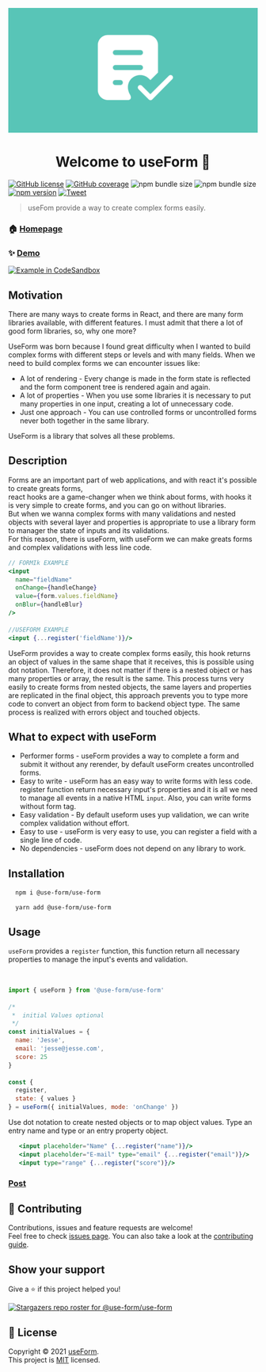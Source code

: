 ![Logo](img/logo3.png)

<h1 align="center">Welcome to useForm 👋</h1>

[![GitHub license](https://img.shields.io/badge/License-mit-green)](https://github.com/Jucian0/useform/blob/master/LICENSE) [![GitHub coverage](https://img.shields.io/badge/coverage-96.8%25-brightgreen)](https://github.com/use-form/use-form/tree/master/test) ![npm bundle size](https://img.shields.io/bundlephobia/min/@use-form/use-form) ![npm bundle size](https://img.shields.io/bundlephobia/minzip/@use-form/use-form) [![npm version](https://img.shields.io/badge/npm-v1.0-ff69b4)](https://www.npmjs.com/package/@use-form/use-form) [![Tweet](https://img.shields.io/twitter/url/http/shields.io.svg?style=social)](https://twitter.com/intent/tweet?text=React+hook+for+forms+and+validations&url=https://github.com/use-form/use-form&hashtags=reactjs,hook,javascript,forms)

> useFom provide a way to create complex forms easily.

### 🏠 [Homepage](https://useform.org)

### ✨ [Demo](https://codesandbox.io/s/useform-2u2ju)

<a href="https://codesandbox.io/s/useform-2u2ju">
  <img width="150" alt="Example in CodeSandbox" src="https://codesandbox.io/static/img/play-codesandbox.svg">
</a>

## Motivation

There are many ways to create forms in React, and there are many form libraries available, with different features. I must admit that there a lot of good form libraries,
so, why one more?

UseForm was born because I found great difficulty when I wanted to build complex forms with different steps or levels and with many fields.
When we need to build complex forms we can encounter issues like:

- A lot of rendering - Every change is made in the form state is reflected and the form component tree is rendered again and again.
- A lot of properties - When you use some libraries it is necessary to put many properties in one input, creating a lot of unnecessary code.
- Just one approach - You can use controlled forms or uncontrolled forms never both together in the same library.

UseForm is a library that solves all these problems.

## Description

Forms are an important part of web applications, and with react it's possible to create greats forms,  
react hooks are a game-changer when we think about forms, with hooks it is very simple to create forms, and you can go on without libraries.  
But when we wanna complex forms with many validations and nested objects with several layer and properties is appropriate to use a library form to manager the state of inputs and its validations.  
For this reason, there is useForm, with useForm we can make greats forms and complex validations with less line code.

```jsx
// FORMIk EXAMPLE
<input
  name="fieldName"
  onChange={handleChange}
  value={form.values.fieldName}
  onBlur={handleBlur}
/>

//USEFORM EXAMPLE
<input {...register('fieldName')}/>
```

UseForm provides a way to create complex forms easily, this hook returns an object of values ​​in the same shape that it receives, this is possible using dot notation. Therefore,
it does not matter if there is a nested object or has many properties or array,
the result is the same. This process turns very easily to create forms from nested objects,
the same layers and properties are replicated in the final object,
this approach prevents you to type more code to convert an object from form to backend object type. The same process is realized with errors object and touched objects.

## What to expect with useForm

- Performer forms - useForm provides a way to complete a form and submit it without any rerender, by default useForm creates uncontrolled forms.
- Easy to write - useForm has an easy way to write forms with less code.
  register function return necessary input's properties and it is all we need to manage all events in a native HTML `input`. Also, you can write forms without form tag.
- Easy validation - By default useform uses yup validation, we can write complex validation without effort.
- Easy to use - useForm is very easy to use, you can register a field with a single line of code.
- No dependencies - useForm does not depend on any library to work.

## Installation

```
  npm i @use-form/use-form
```

```
  yarn add @use-form/use-form
```

## Usage

`useForm` provides a `register` function, this function return all necessary properties to manage the input's events and validation.

<QuickStartDemo />
<br />

```javascript
import { useForm } from '@use-form/use-form'

/*
 *  initial Values optional
 */
const initialValues = {
  name: 'Jesse',
  email: 'jesse@jesse.com',
  score: 25
}

const {
  register,
  state: { values }
} = useForm({ initialValues, mode: 'onChange' })
```

Use dot notation to create nested objects or to map object values. Type an entry name and type or an entry property object.

```jsx
   <input placeholder="Name" {...register("name")}/>
   <input placeholder="E-mail" type="email" {...register("email")}/>
   <input type="range" {...register("score")}/>
```

### [Post](https://dev.to/jucian0/building-forms-with-useform-1cna)

## 🤝 Contributing

Contributions, issues and feature requests are welcome!<br />Feel free to check [issues page](https://github.com/use-form/use-form/issues). You can also take a look at the [contributing guide](https://github.com/Jucian0/use-form/blob/main/CONTRIBUTING.md).

## Show your support

Give a ⭐️ if this project helped you!

[![Stargazers repo roster for @use-form/use-form](https://reporoster.com/stars/use-form/use-form)](https://github.com/use-form/use-form/stargazers)

## 📝 License

Copyright © 2021 [useForm](https://github.com/use-form).<br />
This project is [MIT](https://github.com/use-form/use-form/blob/53debd6986650f76561795f2069d6eebc5db6c65/LICENSE) licensed.

